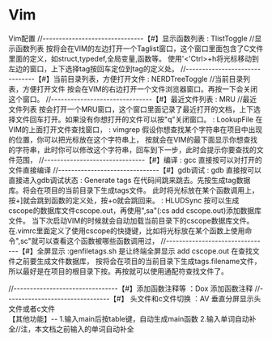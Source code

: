 # Vim
Vim配置
//-------------------------------【#】显示函数列表
<F2> : TlistToggle                      //显示函数列表
		按<F2>将会在VIM的左边打开一个Taglist窗口，这个窗口里面包含了C文件里面的定义，如struct,typedef,全局变量,函数等。
		使用'<'Ctrl>+h将光标移动到左边的窗口，上下选择tag按回车定位到tag的定义处。
//-------------------------------【#】当前目录列表，方便打开文件
<F3> : NERDTreeToggle            //当前目录列表，方便打开文件
		按<F3>会在VIM的右边打开一个文件浏览器窗口。再按一下<F3>会关闭这个窗口。
//-------------------------------【#】最近文件列表
<F4> : MRU								//最近文件列表
		按<F4>会打开一个MRU窗口，这个窗口里面记录了最近打开的文档，上下选择文件回车打开。如果没有你想打开的文件可以按"q"关闭窗口。
<F5> : LookupFile
		<F5>在VIM的上面打开文件查找窗口，
<F6> : vimgrep
		假设你想查找某个字符串在项目中出现的位置，你可以把光标放在这个字符串上，
		按<F6>就会在VIM的最下面显示你想查找的字符串，此时你可以修改这个字符串，回车到下一步，此时会提示你要查找的文件范围，
//-------------------------------【#】编译
<F7> : gcc
		直接按<F7>可以对打开的文件直接编译
//-------------------------------【#】gdb调试
<F8> : gdb
		直接按<F8>可以直接进入gdb调试状态
<F9> : Generate tags
		在代码间跳来跳去。先按<F9>生成tag数据库。将会在项目的当前目录下生成tags文件。
		此时将光标放在某个函数调用上，按<Ctrl>+]就会跳到函数的定义处，按<Ctrl>+o就会跳回来。
<F10> : HLUDSync
		按<F10>可以生成cscope的数据库文件cscope.out，再使用",sa"(:cs add cscope.out)添加数据库文件。
		当下次启动VIM的时候就会自动加载当前目录下的cscope数据库文件。
		在.vimrc里面定义了使用cscope的快捷键，比如将光标放在某个函数上使用命令",sc"就可以查看这个函数被哪些函数调用过，
//--------------------------------【#】全屏显示
<F11> :genfiletags.sh
		<F11>是让终端全屏显示
<F12>add cscope.out
		在查找文件之前要生成文件数据库，
		按<F12>将会在项目的当前目录下生成tags.filename文件，所以最好是在项目的根目录下按<F12>。再按<F5>就可以使用通配符查找文件了。
		
		
		
//--------------------------------【#】添加函数注释等
：Dox
		添加函数注释
//--------------------------------【#】	头文件和c文件切换
：AV
		垂直分屏显示头文件或者c文件	
【其他功能】--
1.输入main后按table键，自动生成main函数
2.输入单词自动补全//注，本文档之前输入的单词自动补全

